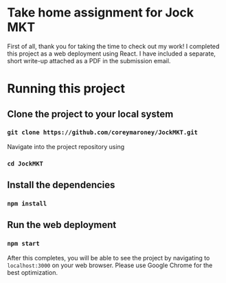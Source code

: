 # Take home assignment for Jock MKT
First of all, thank you for taking the time to check out my work! I completed this project as a web deployment using React. I have included a separate, short write-up attached as a PDF in the submission email.
# Running this project

## Clone the project to your local system
### `git clone https://github.com/coreymaroney/JockMKT.git`
Navigate into  the project repository using
### `cd JockMKT`
## Install the dependencies

### `npm install`

## Run the web deployment
### `npm start`
After this completes, you will be able to see the project by navigating to `localhost:3000` on your web browser. Please use Google Chrome for the best optimization.
